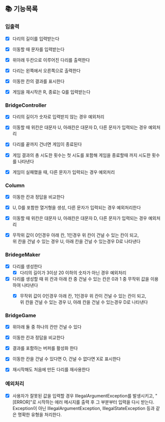 ## 📚 기능목록


### 입출력
- [x] 다리의 길이를 입력받는다
- [x] 이동할 때 문자를 입력받는다
- [x] 위아래 두칸으로 이루어진 다리를 출력한다
- [x] 다리는 왼쪽에서 오른쪽으로 출력한다
- [x] 이동한 칸의 결과를 표시한다
- [x] 게임을 재시작은 R, 종료는 Q를 입력받는다


### BridgeController
- [x] 다리의 길이가 숫자로 입력받지 않는 경우 예외처리
- [x] 이동할 때 위칸은 대문자 U, 아래칸은 대문자 D, 다른 문자가 입력되는 경우 예외처리
- [x] 다리를 끝까지 건너면 게임이 종료된다
- [x] 게임 결과의 총 시도한 횟수는 첫 시도를 포함해 게임을 종료할때 까지 시도한 횟수를 나타낸다
- [x] 게임이 실패했을 때, 다른 문자가 입력되는 경우 예외처리


### Column
- [x] 이동한 칸과 정답을 비교한다
- [x] U, D를 포함한 열거형을 생성, 다른 문자가 입력되는 경우 예외처리한다
- [x] 이동할 때 위칸은 대문자 U, 아래칸은 대문자 D, 다른 문자가 입력되는 경우 예외처리
- [x] 무작위 값이 0인경우 아래 칸, 1인경우 위 칸이 건널 수 있는 칸이 되고,
  <br> 위 칸을 건널 수 있는 경우 U, 아래 칸을 건널 수 있는경우 D로 나타낸다



### BridegeMaker
- [x] 다리를 생성한다
  - [x] 다리의 길이가 3이상 20 이하의 숫자가 아닌 경우 예외처리
- [x] 다리를 생성할 때 위 칸과 아래 칸 중 건널 수 있는 칸은 0과 1 중 무작위 값을 이용하여 나타낸다
  - [x] 무작위 값이 0인경우 아래 칸, 1인경우 위 칸이 건널 수 있는 칸이 되고,
        <br> 위 칸을 건널 수 있는 경우 U, 아래 칸을 건널 수 있는경우 D로 나타낸다


  

### BridgeGame
- [x] 위아래 둘 중 하나의 칸만 건널 수 있다
- [x] 이동한 칸과 정답을 비교한다
- [x] 결과를 포함하는 버퍼를 활성화 한다
- [x] 이동한 칸을 건널 수 있다면 O, 건널 수 없다면 X로 표시한다
- [x] 재시작해도 처음에 만든 다리를 재사용한다


### 예외처리
- [x] 사용자가 잘못된 값을 입력할 경우 IllegalArgumentException를 발생시키고, "[ERROR]"로 시작하는 에러 메시지를 출력 후 그 부분부터 입력을 다시 받는다.
  <br> Exception이 아닌 IllegalArgumentException, IllegalStateException 등과 같은 명확한 유형을 처리한다.


